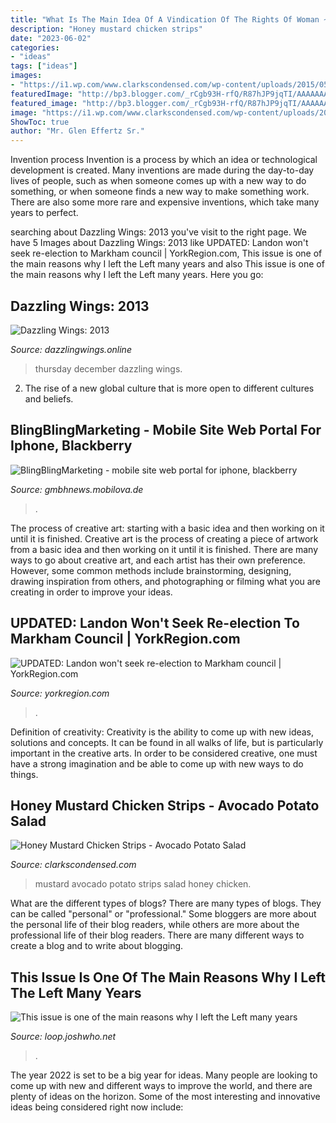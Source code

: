 ```yaml
---
title: "What Is The Main Idea Of A Vindication Of The Rights Of Woman ~ Updated: Landon Won&#039;t Seek Re-election To Markham Council"
description: "Honey mustard chicken strips"
date: "2023-06-02"
categories:
- "ideas"
tags: ["ideas"]
images:
- "https://i1.wp.com/www.clarkscondensed.com/wp-content/uploads/2015/05/sympathy-gift-idea-1-of-5.jpg?resize=80%2C80&amp;ssl=1"
featuredImage: "http://bp3.blogger.com/_rCgb93H-rfQ/R87hJP9jqTI/AAAAAAAAAAM/wmFDNisfems/S730/DW-full.jpg"
featured_image: "http://bp3.blogger.com/_rCgb93H-rfQ/R87hJP9jqTI/AAAAAAAAAAM/wmFDNisfems/S730/DW-full.jpg"
image: "https://i1.wp.com/www.clarkscondensed.com/wp-content/uploads/2015/05/sympathy-gift-idea-1-of-5.jpg?resize=80%2C80&amp;ssl=1"
ShowToc: true
author: "Mr. Glen Effertz Sr."
---
```



Invention process
Invention is a process by which an idea or technological development is created. Many inventions are made during the day-to-day lives of people, such as when someone comes up with a new way to do something, or when someone finds a new way to make something work. There are also some more rare and expensive inventions, which take many years to perfect.

	

		
searching about Dazzling Wings: 2013 you've visit to the right page. We have 5 Images about Dazzling Wings: 2013 like UPDATED: Landon won&#039;t seek re-election to Markham council | YorkRegion.com, This issue is one of the main reasons why I left the Left many years and also This issue is one of the main reasons why I left the Left many years. Here you go:
		
    
## Dazzling Wings: 2013

<img loading=lazy src="http://bp3.blogger.com/_rCgb93H-rfQ/R87hJP9jqTI/AAAAAAAAAAM/wmFDNisfems/S730/DW-full.jpg" onerror="this.onerror=null;this.src='https://tse2.mm.bing.net/th?id=OIP.pfwMR-hX7UZFUhLhyBRDsQHaD1&amp;pid=15.1';" alt="Dazzling Wings: 2013">

_Source: dazzlingwings.online_

>thursday december dazzling wings. 

	

2. The rise of a new global culture that is more open to different cultures and beliefs. 

    
## BlingBlingMarketing - Mobile Site Web Portal For Iphone, Blackberry

<img loading=lazy src="http://www.convinceandconvert.com/wp-content/uploads/2017/05/Serpstat-2.png" onerror="this.onerror=null;this.src='https://tse2.mm.bing.net/th?id=OIP.Q27Mbk4VBpKFrU2_0o0HcQHaDP&amp;pid=15.1';" alt="BlingBlingMarketing - mobile site web portal for iphone, blackberry">

_Source: gmbhnews.mobilova.de_

>. 

	

The process of creative art: starting with a basic idea and then working on it until it is finished.
Creative art is the process of creating a piece of artwork from a basic idea and then working on it until it is finished. There are many ways to go about creative art, and each artist has their own preference. However, some common methods include brainstorming, designing, drawing inspiration from others, and photographing or filming what you are creating in order to improve your ideas.

    
## UPDATED: Landon Won&#039;t Seek Re-election To Markham Council | YorkRegion.com

<img loading=lazy src="https://dynamicmedia.zuza.com/zz/m/original_/a/2/a29dd8a8-17ab-4e3d-b186-a6df2812b168/M-Mobility30Years-sw___Gallery.jpg" onerror="this.onerror=null;this.src='https://tse4.mm.bing.net/th?id=OIP.I0OB8-gwQhuG0fAFYDm2fAHaEw&amp;pid=15.1';" alt="UPDATED: Landon won&#039;t seek re-election to Markham council | YorkRegion.com">

_Source: yorkregion.com_

>. 

	

Definition of creativity:
Creativity is the ability to come up with new ideas, solutions and concepts. It can be found in all walks of life, but is particularly important in the creative arts. In order to be considered creative, one must have a strong imagination and be able to come up with new ways to do things.

    
## Honey Mustard Chicken Strips - Avocado Potato Salad

<img loading=lazy src="https://i1.wp.com/www.clarkscondensed.com/wp-content/uploads/2015/05/sympathy-gift-idea-1-of-5.jpg?resize=80%2C80&amp;ssl=1" onerror="this.onerror=null;this.src='https://tse3.mm.bing.net/th?id=OIP.qRMAC7HVXpdVKQctVBibfQAAAA&amp;pid=15.1';" alt="Honey Mustard Chicken Strips - Avocado Potato Salad">

_Source: clarkscondensed.com_

>mustard avocado potato strips salad honey chicken. 

	

What are the different types of blogs?
There are many types of blogs. They can be called "personal" or "professional." Some bloggers are more about the personal life of their blog readers, while others are more about the professional life of their blog readers. There are many different ways to create a blog and to write about blogging.

    
## This Issue Is One Of The Main Reasons Why I Left The Left Many Years

<img loading=lazy src="https://media1-production-mightynetworks.imgix.net/asset/8888702/giphy.gif?ixlib=rails-0.3.0&amp;auto=format&amp;w=2048&amp;h=2048&amp;fit=max&amp;impolicy=FeatureCrop&amp;fm=jpg&amp;q=75" onerror="this.onerror=null;this.src='https://tse3.mm.bing.net/th?id=OIP.miJT5Sg8Eyfmr0Gc0JSyHQAAAA&amp;pid=15.1';" alt="This issue is one of the main reasons why I left the Left many years">

_Source: loop.joshwho.net_

>. 

	

The year 2022 is set to be a big year for ideas. Many people are looking to come up with new and different ways to improve the world, and there are plenty of ideas on the horizon. Some of the most interesting and innovative ideas being considered right now include: 

